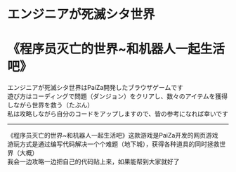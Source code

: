 # エンジニアが死滅シタ世界
# 《程序员灭亡的世界~和机器人一起生活吧》

エンジニアが死滅シタ世界はPaiZa開発したブラウザゲームです  
遊び方はコーディングで問題（ダンジョン）をクリアし、数々のアイテムを獲得しながら世界を救う（たぶん）  
私は攻略しながら自分のコードをアップしますので、皆の参考になれば幸いです
***
《程序员灭亡的世界~和机器人一起生活吧》这款游戏是PaiZa开发的网页游戏  
游玩方式是通过编写代码解决一个个难题（地下城），获得各种道具的同时拯救世界（大概）  
我会一边攻略一边把自己的代码贴上来，如果能帮到大家就好了
